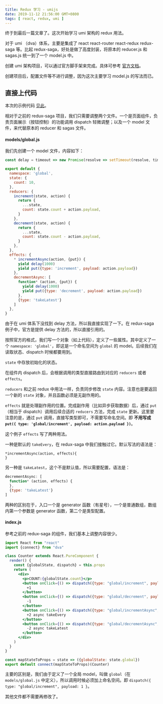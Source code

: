 ```yaml
---
title: Redux 学习 - umijs
date: 2019-11-12 21:56:00 GMT+0800
tags: [ react, redux, umi ]
---
```


终于到最后一篇文章了。这次开始学习 umi 架构的 redux 用法。

对于 umi （dva）体系，主要是集成了 react react-router react-redux redux-saga 等。比起 redux-saga，好处是做了高度封装，将原本的 reducer.js 和 sagas.js 统一到了一个 model.js 中。

<!-- truncate -->

创建 umi 架构项目，可以通过官方脚手架来完成。具体可参考 [官方文档](https://umijs.org/)。

创建项目后，配置文件等不进行调整，因为这次主要学习 model.js 的写法而已。

## 直接上代码

本次的示例代码 [见此](https://github.com/yukapril/learning/tree/master/react-umi)。

相对于之前的 redux-saga 项目，我们只需要调整两个文件。一个是页面组件，负责页面展示（按钮控制）的功能调用 dispatch 轻微调整；以及一个 model 文件，来代替原本的 reducer 和 sagas 文件。

#### models/global.js

我们先创建一个 model 文件，内容如下：

```js
const delay = timeout => new Promise(resolve => setTimeout(resolve, timeout))

export default {
  namespace: 'global',
  state: {
    count: 10,
  },
  reducers: {
    increment(state, action) {
      return {
        ...state,
        count: state.count + action.payload,
      }
    },
    decrement(state, action) {
      return {
        ...state,
        count: state.count - action.payload,
      }
    },
  },
  effects: {
    * incrementAsync(action, {put}) {
      yield delay(1000)
      yield put({type: 'increment', payload: action.payload})
    },
    decrementAsync: [
      function* (action, {put}) {
        yield delay(1000)
        yield put({type: 'decrement', payload: action.payload})
      },
      {type: 'takeLatest'}
    ]
  },
}
```

由于在 umi 体系下没找到 delay 方法，所以我直接实现了一下。在 redux-saga 例子中，官方是提供 delay 方法的，所以直接引用的。

按照官方的格式，我们写一个对象（如上代码），定义了一些属性。其中定义了一个 `namespace: 'global'`，即这是一个命名空间为 `global` 的 model。后续我们在读取状态、dispatch 时候都要用到。

`state` 中存放初始化的状态。

在组件内 dispatch 后，会根据调用的类型直接路由到对应的 `reducers` 或者 `effects`。

`reducers` 和之前 redux 中用法一样，负责同步修改 `state` 内容。注意也是要返回一个新的 `state` 对象，并且函数必须是无副作用的。

`effects` 就是处理副作用的位置。完成副作用（比如异步获取数据）后，通过 `put`（相当于 dispatch）调用后续合适的 `reducers` 方法，完成 `state` 更新。这里要注意的是，通过 `put` 调用，直接写类型即可，不需要写命名空间。即
**不用写成 `put({ type: 'global/increment', payload: action.payload })`**。

这个例子 `effects` 写了两种用法。

一种是默认的 `takeEvery`，在 redux-saga 中我们接触过它。默认写法的语法是：

```text
*incrementAsync(action, effects){
}
```

另一种是 `takeLatest`，这个不是默认值，所以需要配置，语法是：

```js
decrementAsync: [
  function* (action, effects) {
  },
  {type: 'takeLatest'}
]
```

两种的区别在于，入口一个是 generator 函数（有星号），一个是普通数组，数组内第一个参数是 generator 函数，第二个是类型配置。

#### index.js

参考之前的 redux-saga 的组件，我们基本上调整内容很少。

```jsx
import React from "react"
import {connect} from "dva"

class Counter extends React.PureComponent {
  render() {
    const {globalState, dispatch} = this.props
    return (
      <div>
        <p>COUNT:{globalState.count}</p>
        <button onClick={() => dispatch({type: "global/increment", payload: 1})}>
          +1
        </button>
        <button onClick={() => dispatch({type: "global/decrement", payload: 1})}>
          -1
        </button>
        <button onClick={() => dispatch({type: "global/incrementAsync", payload: 2})}>
          +2 async takeEvery
        </button>
        <button onClick={() => dispatch({type: "global/decrementAsync", payload: 2})}>
          -2 async takeLatest
        </button>
      </div>
    )
  }
}

const mapStateToProps = state => ({globalState: state.global})
export default connect(mapStateToProps)(Counter)
```

主要的区别是，我们由于定义了一个全局 model，叫做 `global`（在 `models/global.js` 中定义），所以调用时候必须加上命名空间。即 `dispatch({ type: "global/increment", payload: 1 }`。

其他文件都不需要再修改了。
